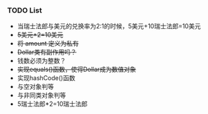 ### TODO List
* 当瑞士法郎与美元的兑换率为2:1的时候，5美元+10瑞士法郎=10美元
* ~~5美元*2=10美元~~
* ~~将 amount 定义为私有~~
* ~~Dollar类有副作用吗？~~
* 钱数必须为整数？
* ~~实现equals()函数，使得Dollar成为数值对象~~
* 实现hashCode()函数
* 与空对象判等
* 与非同类对象判等
* 5瑞士法郎*2=10瑞士法郎